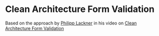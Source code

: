 # Clean Architecture Form Validation

Based on the approach by [Philipp Lackner](https://www.youtube.com/c/PhilippLackner) in his video on [Clean Architecture Form Validation](https://www.youtube.com/watch?v=zu8lQSVw4vk)

